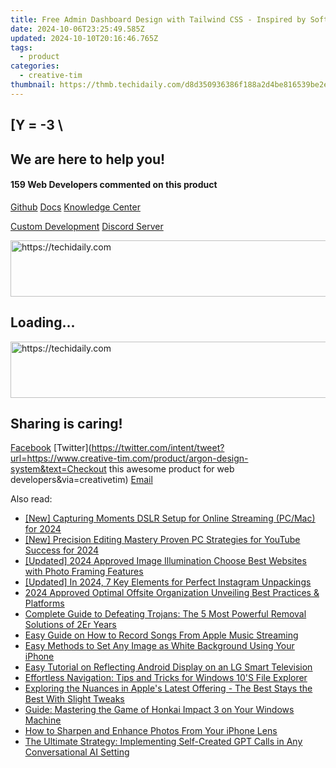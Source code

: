 ```yaml
---
title: Free Admin Dashboard Design with Tailwind CSS - Inspired by SoftUI FlowBite From Creative Tim
date: 2024-10-06T23:25:49.585Z
updated: 2024-10-10T20:16:46.765Z
tags:
  - product
categories:
  - creative-tim
thumbnail: https://thmb.techidaily.com/d8d350936386f188a2d4be816539be2eaee7c30695c76166aa925348b0ff1b74.jpg
---
```


## \[Y = -3 \

## We are here to help you!

#### 159 Web Developers commented on this product

[Github](https://github.com/creativetimofficial/argon-design-system) [Docs](https://tools.techidaily.com/creative-tim/products/) [Knowledge Center](https://tools.techidaily.com/creative-tim/products/) 

[Custom Development](https://tools.techidaily.com/creative-tim/products/) [Discord Server](https://discord.com/invite/FhCJCaHdQa) 

<!-- affiliate ads begin -->
<a href="https://aligracehair.sjv.io/c/5597632/1925549/19272" target="_top" id="1925549">
  <img src="//a.impactradius-go.com/display-ad/19272-1925549" border="0" alt="https://techidaily.com" width="728" height="90"/>
</a>
<img height="0" width="0" src="https://aligracehair.sjv.io/i/5597632/1925549/19272" style="position:absolute;visibility:hidden;" border="0" />
<!-- affiliate ads end -->

## Loading...

<!-- affiliate ads begin -->
<a href="https://unicoeye.pxf.io/c/5597632/2134230/18498" target="_top" id="2134230">
  <img src="//a.impactradius-go.com/display-ad/18498-2134230" border="0" alt="https://techidaily.com" width="728" height="90"/>
</a>
<img height="0" width="0" src="https://unicoeye.pxf.io/i/5597632/2134230/18498" style="position:absolute;visibility:hidden;" border="0" />
<!-- affiliate ads end -->

## Sharing is caring!

[Facebook](https://www.facebook.com/sharer/sharer.php?u=https://www.creative-tim.com/product/argon-design-system?src=sdkpreparse) [Twitter](https://twitter.com/intent/tweet?url=https://www.creative-tim.com/product/argon-design-system&text=Checkout this awesome product for web developers&via=creativetim) [Email](https://tools.techidaily.com/creative-tim/products/)

<ins class="adsbygoogle"
     style="display:block"
     data-ad-format="autorelaxed"
     data-ad-client="ca-pub-7571918770474297"
     data-ad-slot="1223367746"></ins>

<ins class="adsbygoogle"
     style="display:block"
     data-ad-client="ca-pub-7571918770474297"
     data-ad-slot="8358498916"
     data-ad-format="auto"
     data-full-width-responsive="true"></ins>

<span class="atpl-alsoreadstyle">Also read:</span>
<div><ul>
<li><a href="https://facebook-videos.techidaily.com/new-capturing-moments-dslr-setup-for-online-streaming-pcmac-for-2024/"><u>[New] Capturing Moments DSLR Setup for Online Streaming (PC/Mac) for 2024</u></a></li>
<li><a href="https://youtube-lab.techidaily.com/recision-editing-mastery-proven-pc-strategies-for-youtube-success-for-2024/"><u>[New] Precision Editing Mastery Proven PC Strategies for YouTube Success for 2024</u></a></li>
<li><a href="https://fox-blue.techidaily.com/updated-2024-approved-image-illumination-choose-best-websites-with-photo-framing-features/"><u>[Updated] 2024 Approved Image Illumination Choose Best Websites with Photo Framing Features</u></a></li>
<li><a href="https://article-files.techidaily.com/updated-in-2024-7-key-elements-for-perfect-instagram-unpackings/"><u>[Updated] In 2024, 7 Key Elements for Perfect Instagram Unpackings</u></a></li>
<li><a href="https://fox-hovers.techidaily.com/2024-approved-optimal-offsite-organization-unveiling-best-practices-and-platforms/"><u>2024 Approved Optimal Offsite Organization Unveiling Best Practices & Platforms</u></a></li>
<li><a href="https://fox-zaraz.techidaily.com/complete-guide-to-defeating-trojans-the-5-most-powerful-removal-solutions-of-2er-years/"><u>Complete Guide to Defeating Trojans: The 5 Most Powerful Removal Solutions of 2Er Years</u></a></li>
<li><a href="https://fox-zaraz.techidaily.com/easy-guide-on-how-to-record-songs-from-apple-music-streaming/"><u>Easy Guide on How to Record Songs From Apple Music Streaming</u></a></li>
<li><a href="https://fox-zaraz.techidaily.com/easy-methods-to-set-any-image-as-white-background-using-your-iphone/"><u>Easy Methods to Set Any Image as White Background Using Your iPhone</u></a></li>
<li><a href="https://fox-zaraz.techidaily.com/easy-tutorial-on-reflecting-android-display-on-an-lg-smart-television/"><u>Easy Tutorial on Reflecting Android Display on an LG Smart Television</u></a></li>
<li><a href="https://common-error.techidaily.com/effortless-navigation-tips-and-tricks-for-windows-10s-file-explorer/"><u>Effortless Navigation: Tips and Tricks for Windows 10'S File Explorer</u></a></li>
<li><a href="https://buynow-reviews.techidaily.com/exploring-the-nuances-in-apples-latest-offering-the-best-stays-the-best-with-slight-tweaks/"><u>Exploring the Nuances in Apple's Latest Offering - The Best Stays the Best With Slight Tweaks</u></a></li>
<li><a href="https://fox-zaraz.techidaily.com/guide-mastering-the-game-of-honkai-impact-3-on-your-windows-machine/"><u>Guide: Mastering the Game of Honkai Impact 3 on Your Windows Machine</u></a></li>
<li><a href="https://fox-that.techidaily.com/how-to-sharpen-and-enhance-photos-from-your-iphone-lens/"><u>How to Sharpen and Enhance Photos From Your iPhone Lens</u></a></li>
<li><a href="https://tech-revival.techidaily.com/the-ultimate-strategy-implementing-self-created-gpt-calls-in-any-conversational-ai-setting/"><u>The Ultimate Strategy: Implementing Self-Created GPT Calls in Any Conversational AI Setting</u></a></li>
</ul></div>

